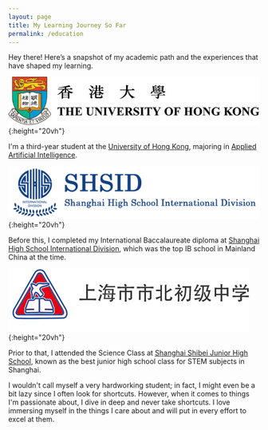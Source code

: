 ```yaml
---
layout: page
title: My Learning Journey So Far
permalink: /education
---
```


Hey there! Here’s a snapshot of my academic path and the experiences that have shaped my learning.

![Image](/assets/img/hku.jpeg){:height="20vh"}

I'm a third-year student at the [University of Hong Kong](https://www.hku.hk/), majoring in [Applied Artificial Intelligence](https://admissions.hku.hk/programmes/undergraduate-programmes/bachelor-of-arts-and-sciences-applied-artificial-intelligence).

![Image](/assets/img/shsid.png){:height="20vh"}

Before this, I completed my International Baccalaureate diploma at [Shanghai High School International Division](https://www.shsid.org/), which was the top IB school in Mainland China at the time.

![Image](/assets/img/shibei.png){:height="20vh"}

Prior to that, I attended the Science Class at [Shanghai Shibei Junior High School](http://www.sbc.edu.sh.cn/), known as the best junior high school class for STEM subjects in Shanghai.

I wouldn't call myself a very hardworking student; in fact, I might even be a bit lazy since I often look for shortcuts. However, when it comes to things I'm passionate about, I dive in deep and never take shortcuts. I love immersing myself in the things I care about and will put in every effort to excel at them.